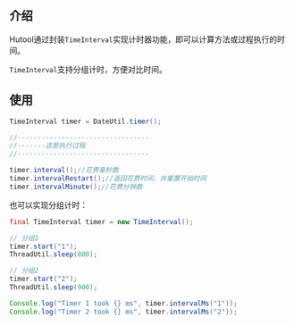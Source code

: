 ## 介绍

Hutool通过封装`TimeInterval`实现计时器功能，即可以计算方法或过程执行的时间。

`TimeInterval`支持分组计时，方便对比时间。

## 使用

```java
TimeInterval timer = DateUtil.timer();

//---------------------------------
//-------这是执行过程
//---------------------------------

timer.interval();//花费毫秒数
timer.intervalRestart();//返回花费时间，并重置开始时间
timer.intervalMinute();//花费分钟数
```

也可以实现分组计时：

```java
final TimeInterval timer = new TimeInterval();

// 分组1
timer.start("1");
ThreadUtil.sleep(800);

// 分组2
timer.start("2");
ThreadUtil.sleep(900);

Console.log("Timer 1 took {} ms", timer.intervalMs("1"));
Console.log("Timer 2 took {} ms", timer.intervalMs("2"));
```
